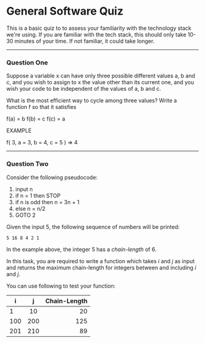 # General Software Quiz

This is a basic quiz to to assess your familiarity with the technology stack we're using. If you are familiar with the tech stack, this should only take 10-30 minutes of your time. If not familiar, it could take longer.

---

### Question One

Suppose a variable x can have only three possible different values a, b and c, and you wish to assign to x the value other than its current one, and you wish your code to be independent of the values of a, b and c.

What is the most efficient way to cycle among three values? Write a function f so that it satisfies

  f(a) = b
  f(b) = c
  f(c) = a

EXAMPLE

  f( 3, a = 3, b = 4, c = 5 ) => 4

---

### Question Two

Consider the following pseudocode:
1. input n
2. if n = 1 then STOP
4. if n is odd then n = 3n + 1
5. else n = n/2
6. GOTO 2

Given the input 5, the following sequence of numbers will be printed: 

```
5 16 8 4 2 1
```

In the example above, the integer 5 has a *chain-length* of 6.

In this task, you are required to write a function which takes *i* and *j* as input and returns the maximum chain-length for integers between and including *i* and *j*.

You can use following to test your function:

| i   | j   | Chain-Length |
| ----|:---:| ------------:|
| 1   | 10  |      20      |
| 100 | 200 |      125     |
| 201 | 210 |      89      |
